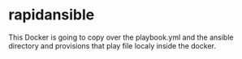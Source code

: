 # rapidansible
This Docker is going to copy over the playbook.yml and the ansible directory and provisions that play file localy inside the docker.
